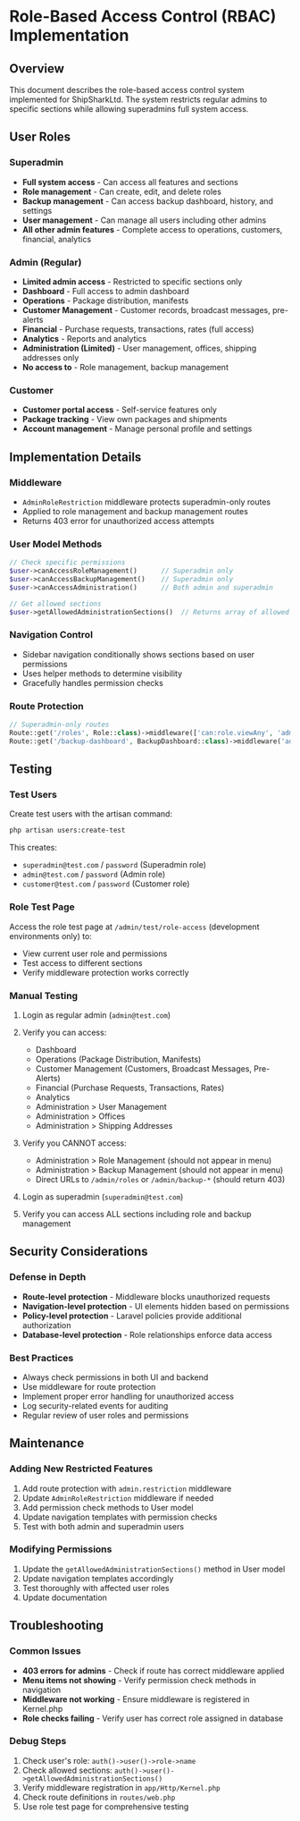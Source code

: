 # Role-Based Access Control (RBAC) Implementation

## Overview

This document describes the role-based access control system implemented for ShipSharkLtd. The system restricts regular admins to specific sections while allowing superadmins full system access.

## User Roles

### Superadmin
- **Full system access** - Can access all features and sections
- **Role management** - Can create, edit, and delete roles
- **Backup management** - Can access backup dashboard, history, and settings
- **User management** - Can manage all users including other admins
- **All other admin features** - Complete access to operations, customers, financial, analytics

### Admin (Regular)
- **Limited admin access** - Restricted to specific sections only
- **Dashboard** - Full access to admin dashboard
- **Operations** - Package distribution, manifests
- **Customer Management** - Customer records, broadcast messages, pre-alerts
- **Financial** - Purchase requests, transactions, rates (full access)
- **Analytics** - Reports and analytics
- **Administration (Limited)** - User management, offices, shipping addresses only
- **No access to** - Role management, backup management

### Customer
- **Customer portal access** - Self-service features only
- **Package tracking** - View own packages and shipments
- **Account management** - Manage personal profile and settings

## Implementation Details

### Middleware
- `AdminRoleRestriction` middleware protects superadmin-only routes
- Applied to role management and backup management routes
- Returns 403 error for unauthorized access attempts

### User Model Methods
```php
// Check specific permissions
$user->canAccessRoleManagement()      // Superadmin only
$user->canAccessBackupManagement()    // Superadmin only
$user->canAccessAdministration()      // Both admin and superadmin

// Get allowed sections
$user->getAllowedAdministrationSections()  // Returns array of allowed sections
```

### Navigation Control
- Sidebar navigation conditionally shows sections based on user permissions
- Uses helper methods to determine visibility
- Gracefully handles permission checks

### Route Protection
```php
// Superadmin-only routes
Route::get('/roles', Role::class)->middleware(['can:role.viewAny', 'admin.restriction']);
Route::get('/backup-dashboard', BackupDashboard::class)->middleware('admin.restriction');
```

## Testing

### Test Users
Create test users with the artisan command:
```bash
php artisan users:create-test
```

This creates:
- `superadmin@test.com` / `password` (Superadmin role)
- `admin@test.com` / `password` (Admin role)  
- `customer@test.com` / `password` (Customer role)

### Role Test Page
Access the role test page at `/admin/test/role-access` (development environments only) to:
- View current user role and permissions
- Test access to different sections
- Verify middleware protection works correctly

### Manual Testing
1. Login as regular admin (`admin@test.com`)
2. Verify you can access:
   - Dashboard
   - Operations (Package Distribution, Manifests)
   - Customer Management (Customers, Broadcast Messages, Pre-Alerts)
   - Financial (Purchase Requests, Transactions, Rates)
   - Analytics
   - Administration > User Management
   - Administration > Offices
   - Administration > Shipping Addresses

3. Verify you CANNOT access:
   - Administration > Role Management (should not appear in menu)
   - Administration > Backup Management (should not appear in menu)
   - Direct URLs to `/admin/roles` or `/admin/backup-*` (should return 403)

4. Login as superadmin (`superadmin@test.com`)
5. Verify you can access ALL sections including role and backup management

## Security Considerations

### Defense in Depth
- **Route-level protection** - Middleware blocks unauthorized requests
- **Navigation-level protection** - UI elements hidden based on permissions  
- **Policy-level protection** - Laravel policies provide additional authorization
- **Database-level protection** - Role relationships enforce data access

### Best Practices
- Always check permissions in both UI and backend
- Use middleware for route protection
- Implement proper error handling for unauthorized access
- Log security-related events for auditing
- Regular review of user roles and permissions

## Maintenance

### Adding New Restricted Features
1. Add route protection with `admin.restriction` middleware
2. Update `AdminRoleRestriction` middleware if needed
3. Add permission check methods to User model
4. Update navigation templates with permission checks
5. Test with both admin and superadmin users

### Modifying Permissions
1. Update the `getAllowedAdministrationSections()` method in User model
2. Update navigation templates accordingly
3. Test thoroughly with affected user roles
4. Update documentation

## Troubleshooting

### Common Issues
- **403 errors for admins** - Check if route has correct middleware applied
- **Menu items not showing** - Verify permission check methods in navigation
- **Middleware not working** - Ensure middleware is registered in Kernel.php
- **Role checks failing** - Verify user has correct role assigned in database

### Debug Steps
1. Check user's role: `auth()->user()->role->name`
2. Check allowed sections: `auth()->user()->getAllowedAdministrationSections()`
3. Verify middleware registration in `app/Http/Kernel.php`
4. Check route definitions in `routes/web.php`
5. Use role test page for comprehensive testing
